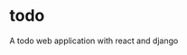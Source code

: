 # todo
<!-- To install python requiremetns type "pip install -r reqiurements.txt" -->
<!-- To install react dependencies type "npm install" -->
A todo web application with react and django

